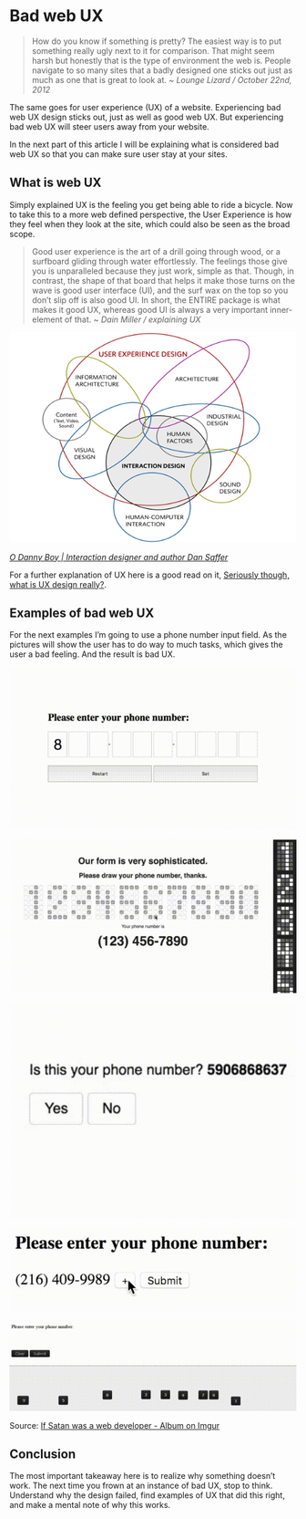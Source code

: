 # Bad web UX
> How do you know if something is pretty? The easiest way is to put something really ugly next to it for comparison. That might seem harsh but honestly that is the type of environment the web is. People navigate to so many sites that a badly designed one sticks out just as much as one that is great to look at. ~ _Lounge Lizard / October 22nd, 2012_

The same goes for user experience (UX) of a website. Experiencing bad web UX design sticks out, just as well as good web UX. But experiencing bad web UX will steer users away from your website.

In the next part of this article I will be explaining what is considered bad web UX so that you can make sure user stay at your sites.

## What is web UX
Simply explained UX is the feeling you get being able to ride a bicycle. Now to take this to a more web defined perspective, the User Experience is how they feel when they look at the site, which could also be seen as the broad scope.

> Good user experience is the art of a drill going through wood, or a surfboard gliding through water effortlessly. The feelings those give you is unparalleled because they just work, simple as that. Though, in contrast, the shape of that board that helps it make those turns on the wave is good user interface (UI), and the surf wax on the top so you don’t slip off is also good UI. In short, the ENTIRE package is what makes it good UX, whereas good UI is always a very important inner-element of that. ~ _Dain Miller / explaining UX_

![UX Cloud](./img/UX-cloud.png)

_[O Danny Boy | Interaction designer and author Dan Saffer](http://www.odannyboy.com/)_

For a further explanation of UX here is a good read on it, [Seriously though, what is UX design really?](https://thenextweb.com/dd/2016/08/11/what-the-hell-is-ux-design/#.tnw_MeiaOO7X).

## Examples of bad web UX
For the next examples I’m going to use a phone number input field. As the pictures will show the user has to do way to much tasks, which gives the user a bad feeling. And the result is bad UX.

![Example 1](./img/example1.gif)

![Example 2](./img/example2.gif)

![Example 3](./img/example3.gif)

![Example 4](./img/example4.gif)

![Example 5](./img/example5.gif)

Source: [If Satan was a web developer - Album on Imgur](http://imgur.com/gallery/qA4Bu)

## Conclusion
The most important takeaway here is to realize why something doesn’t work. The next time you frown at an instance of bad UX, stop to think. Understand why the design failed, find examples of UX that did this right, and make a mental note of why this works.
